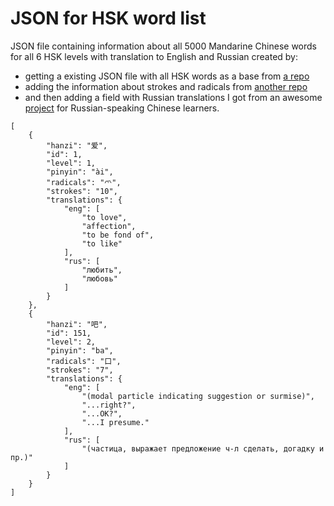 # JSON for HSK word list
JSON file containing information about all 5000 Mandarine Chinese words for all 6 HSK levels with translation to English and Russian created by:
- getting a existing JSON file with all HSK words as a base from [a repo](https://github.com/gigacool/hanyu-shuiping-kaoshi/)
- adding the information about strokes and radicals from [another repo](https://github.com/pwxcoo/chinese-xinhua/)
- and then adding a field with Russian translations I got from an awesome [project](https://chineseplus.club/) for Russian-speaking Chinese learners.

```
[
    {
        "hanzi": "爱",
        "id": 1,
        "level": 1,
        "pinyin": "ài",
        "radicals": "爫",
        "strokes": "10",
        "translations": {
            "eng": [
                "to love",
                "affection",
                "to be fond of",
                "to like"
            ],
            "rus": [
                "любить",
                "любовь"
            ]
        }
    },
    {
        "hanzi": "吧",
        "id": 151,
        "level": 2,
        "pinyin": "ba",
        "radicals": "口",
        "strokes": "7",
        "translations": {
            "eng": [
                "(modal particle indicating suggestion or surmise)",
                "...right?",
                "...OK?",
                "...I presume."
            ],
            "rus": [
                "(частица, выражает предложение ч-л сделать, догадку и пр.)"
            ]
        }
    }
]
```